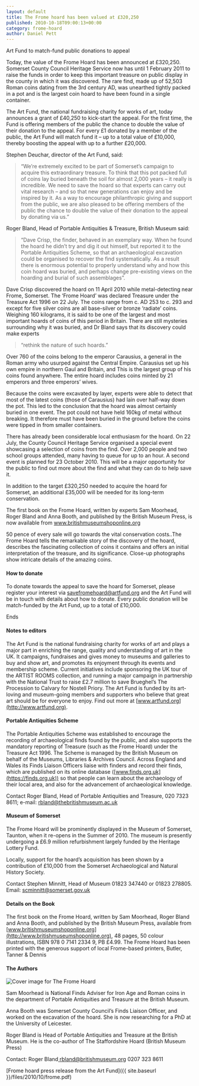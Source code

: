 ```yaml
---
layout: default
title: The Frome hoard has been valued at £320,250
published: 2010-10-18T09:00:13+00:00
category: frome-hoard
author: Daniel Pett
---
```


Art Fund to match-fund public donations to appeal

Today, the value of the Frome Hoard has been announced at £320,250. Somerset County Council Heritage Service now has until 1 February 2011 to raise the funds in order to keep this important treasure on public display in the county in which it was discovered. The rare find, made up of 52,503 Roman coins dating from the 3rd century AD, was unearthed tightly packed in a pot and is the largest coin hoard to have been found in a single container.

The Art Fund, the national fundraising charity for works of art, today announces a grant of £40,250 to kick-start the appeal. For the first time, the Fund is offering members of the public the chance to double the value of their donation to the appeal. For every £1 donated by a member of the public, the Art Fund will match fund it – up to a total value of £10,000, thereby boosting the appeal with up to a further £20,000.

Stephen Deuchar, director of the Art Fund, said:

> “We’re extremely excited to be part of Somerset’s campaign to acquire this extraordinary treasure. To think that this pot packed full of coins lay buried beneath the soil for almost 2,000 years – it really is incredible. We need to save the hoard so that experts can carry out vital research – and so that new generations can enjoy and be inspired by it. As a way to encourage philanthropic giving and support from the public, we are also pleased to be offering members of the public the chance to double the value of their donation to the appeal by donating via us.”

Roger Bland, Head of Portable Antiquities & Treasure, British Museum said:

> “Dave Crisp, the finder, behaved in an exemplary way. When he found the hoard he didn’t try and dig it out himself, but reported it to the Portable Antiquities Scheme, so that an archaeological excavation could be organised to recover the find systematically. As a result there is enormous potential to properly understand why and how this coin hoard was buried, and perhaps change pre-existing views on the hoarding and burial of such assemblages”.

Dave Crisp discovered the hoard on 11 April 2010 while metal-detecting near Frome, Somerset. The ‘Frome Hoard’ was declared Treasure under the Treasure Act 1996 on 22 July. The coins range from c. AD 253 to c. 293 and except for five silver coins are all base-silver or bronze ‘radiate’ coins. Weighing 160 kilograms, it is said to be one of the largest and most important hoards of coins of this period in Britain. There are still mysteries surrounding why it was buried, and Dr Bland says that its discovery could make experts

> “rethink the nature of such hoards.”

Over 760 of the coins belong to the emperor Carausius, a general in the Roman army who usurped against the Central Empire. Carausius set up his own empire in northern Gaul and Britain, and This is the largest group of his coins found anywhere. The entire hoard includes coins minted by 21 emperors and three emperors’ wives.

Because the coins were excavated by layer, experts were able to detect that most of the latest coins (those of Carausius) had lain over half-way down the pot. This led to the conclusion that the hoard was almost certainly buried in one event. The pot could not have held 160kg of metal without breaking. It therefore must have been buried in the ground before the coins were tipped in from smaller containers.

There has already been considerable local enthusiasm for the hoard. On 22 July, the County Council Heritage Service organised a special event showcasing a selection of coins from the find. Over 2,000 people and two school groups attended, many having to queue for up to an hour. A second event is planned for 23 October 2010. This will be a major opportunity for the public to find out more about the find and what they can do to help save it.

In addition to the target £320,250 needed to acquire the hoard for Somerset, an additional £35,000 will be needed for its long-term conservation.

The first book on the Frome Hoard, written by experts Sam Moorhead, Roger Bland and Anna Booth, and published by the British Museum Press, is now available from www.britishmuseumshoponline.org

50 pence of every sale will go towards the vital conservation costs..The Frome Hoard tells the remarkable story of the discovery of the hoard, describes the fascinating collection of coins it contains and offers an initial interpretation of the treasure, and its significance. Close-up photographs show intricate details of the amazing coins.

#### How to donate

To donate towards the appeal to save the hoard for Somerset, please register your interest via savefromehoard@artfund.org and the Art Fund will be in touch with details about how to donate. Every public donation will be match-funded by the Art Fund, up to a total of £10,000.

Ends

#### Notes to editors

The Art Fund is the national fundraising charity for works of art and plays a major part in enriching the range, quality and understanding of art in the UK. It campaigns, fundraises and gives money to museums and galleries to buy and show art, and promotes its enjoyment through its events and membership scheme. Current initiatives include sponsoring the UK tour of the ARTIST ROOMS collection, and running a major campaign in partnership with the National Trust to raise £2.7 million to save Brueghel’s The Procession to Calvary for Nostell Priory. The Art Fund is funded by its art-loving and museum-going members and supporters who believe that great art should be for everyone to enjoy. Find out more at [www.artfund.org](http://www.artfund.org).

#### Portable Antiquities Scheme

The Portable Antiquities Scheme was established to encourage the recording of archaeological finds found by the public, and also supports the mandatory reporting of Treasure (such as the Frome Hoard) under the Treasure Act 1996. The Scheme is managed by the British Museum on behalf of the Museums, Libraries & Archives Council. Across England and Wales its Finds Liaison Officers liaise with finders and record their finds, which are published on its online database ([www.finds.org.uk](https://finds.org.uk)) so that people can learn about the archaeology of their local area, and also for the advancement of archaeological knowledge.

Contact Roger Bland, Head of Portable Antiquities and Treasure, 020 7323 8611; e-mail: rbland@thebritishmuseum.ac.uk

#### Museum of Somerset

The Frome Hoard will be prominently displayed in the Museum of Somerset, Taunton, when it re-opens in the Summer of 2010. The museum is presently undergoing a £6.9 million refurbishment largely funded by the Heritage Lottery Fund.

Locally, support for the hoard’s acquisition has been shown by a contribution of £10,000 from the Somerset Archaeological and Natural History Society.

Contact Stephen Minnitt, Head of Museum 01823 347440 or 01823 278805. Email: scminnitt@somerset.gov.uk

#### Details on the Book

The first book on the Frome Hoard, written by Sam Moorhead, Roger Bland and Anna Booth, and published by the British Museum Press, available from [www.britishmuseumshoponline.org](http://www.britishmuseumshoponline.org), 48 pages, 50 colour illustrations, ISBN 978 0 7141 2334 9, PB £4.99. The Frome Hoard has been printed with the generous support of local Frome-based printers, Butler, Tanner & Dennis

#### The Authors

![Cover image for The Frome Hoard](http://ecx.images-amazon.com/images/I/61aJ411PX7L._SL160_.jpg)

Sam Moorhead is National Finds Adviser for Iron Age and Roman coins in the department of Portable Antiquities and Treasure at the British Museum.

Anna Booth was Somerset County Council’s Finds Liaison Officer, and worked on the excavation of the hoard. She is now researching for a PhD at the University of Leicester.

Roger Bland is Head of Portable Antiquities and Treasure at the British Museum. He is the co-author of The Staffordshire Hoard (British Museum Press)

Contact: Roger Bland[
rbland@britishmuseum.org](rbland@britishmuseum.org) 0207 323 8611

[Frome hoard press release from the Art Fund]({{ site.baseurl }}/files/2010/10/frome.pdf)
